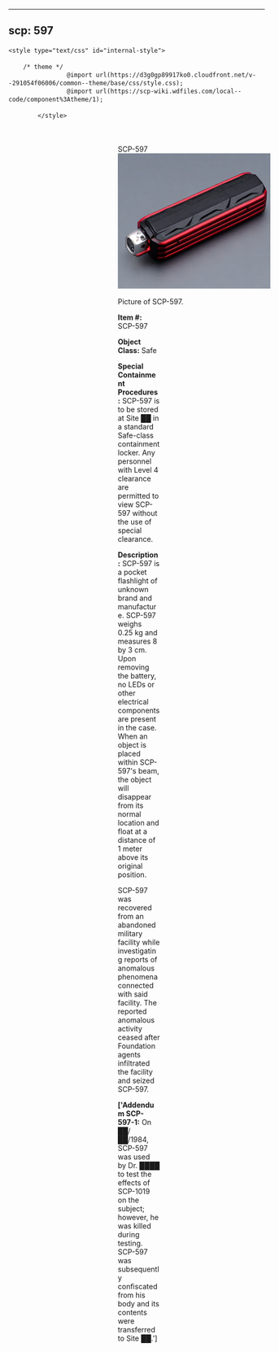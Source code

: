 
---
scp: 597
---

<head>
    <title>597 - SCP Foundation</title>
    
    <style type="text/css" id="internal-style">
                
        /* theme */
                    @import url(https://d3g0gp89917ko0.cloudfront.net/v--291054f06006/common--theme/base/css/style.css);
                    @import url(https://scp-wiki.wdfiles.com/local--code/component%3Atheme/1);
            
            </style>
<style>
iframe.scpnet-interwiki-frame { height: 0; }
</style>

</head>

<div id="main-content" style="margin: 50px 206px 20px 215px;">
<div id="action-area-top"></div>
<div id="page-title">SCP-597</div>
<div id="page-content">
<div style="text-align: right;"></div>
<div class="scp-image-block block-right" style="width:300px;"><img src="https://raw.githubusercontent.com/lucmaki/this-scp-does-not-exist/main/imgs/597.png" style="width:300px;" alt="597.jpg" class="image">
<div class="scp-image-caption" style="width:300px;">
<p>Picture of SCP-597.</p>
</div>
</div>
<p><strong>Item #:</strong> SCP-597</p>
<p><strong>Object Class:</strong> Safe</p>
<p><strong>Special Containment Procedures:</strong> SCP-597 is to be stored at Site ██ in a standard Safe-class containment locker. Any personnel with Level 4 clearance are permitted to view SCP-597 without the use of special clearance.</p>
<p><strong>Description:</strong> SCP-597 is a pocket flashlight of unknown brand and manufacture. SCP-597 weighs 0.25 kg and measures 8 by 3 cm. Upon removing the battery, no LEDs or other electrical components are present in the case. When an object is placed within SCP-597's beam, the object will disappear from its normal location and float at a distance of 1 meter above its original position.</p><p>SCP-597 was recovered from an abandoned military facility while investigating reports of anomalous phenomena connected with said facility. The reported anomalous activity ceased after Foundation agents infiltrated the facility and seized SCP-597.</p>
<p> <strong>['Addendum SCP-597-1:</strong> On ██/██/1984, SCP-597 was used by Dr. ████ to test the effects of SCP-1019 on the subject; however, he was killed during testing. SCP-597 was subsequently confiscated from his body and its contents were transferred to Site ██.']</p>

<div class="footer-wikiwalk-nav">
<div style="text-align: center;">
</div>
</div>
</div>
</div>
</div>